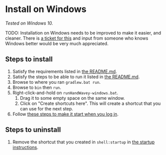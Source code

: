 # Install on Windows

_Tested on Windows 10._

TODO: Installation on Windows needs to be improved to make it easier, and cleaner. There is [a ticket for this](https://github.com/ksandom/handWavey/issues/2) and input from someone who knows Windows better would be very much appreciated.

## Steps to install

1. Satisfy the requirements listed in [the README.md](https://github.com/ksandom/handWavey).
1. Satisfy the steps to be able to run it listed in [the README.md](https://github.com/ksandom/handWavey).
1. Browse to where you ran `gradlew.bat run`.
1. Browse to `bin` then `run`.
1. Right-click-and-hold on `runHandWavey-windows.bat`.
    1. Drag it to some empty space on the same window.
    1. Click on "Create shortcuts here". This will create a shortcut that you can use for the next step.
1. Follow [these steps to make it start when you log in](https://support.microsoft.com/en-us/windows/add-an-app-to-run-automatically-at-startup-in-windows-10-150da165-dcd9-7230-517b-cf3c295d89dd).

## Steps to uninstall

1. Remove the shortcut that you created in `shell:startup` in [the startup instructions](https://support.microsoft.com/en-us/windows/add-an-app-to-run-automatically-at-startup-in-windows-10-150da165-dcd9-7230-517b-cf3c295d89dd).
